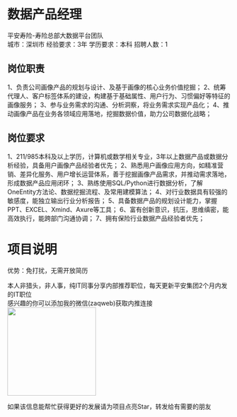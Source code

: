 # 数据产品经理
平安寿险-寿险总部大数据平台团队  
城市：深圳市 经验要求：3年 学历要求：本科  招聘人数：1

## 岗位职责
1、负责公司画像产品的规划与设计、及基于画像的核心业务价值挖掘；
 2、统筹代理人、客户标签体系的建设，构建基于基础属性、用户行为、习惯偏好等特征的画像服务；
 3、参与业务需求的沟通、分析洞察，将业务需求实现产品化；
 4、推动画像产品在业务各领域应用落地，挖掘数据价值，助力公司数据化战略；

## 岗位要求
1、211/985本科及以上学历，计算机或数学相关专业，3年以上数据产品或数据分析经验，具备用户画像产品经验者优先；
 2、熟悉用户画像应用方向，如精准营销、差异化服务、用户增长运营体系，善于挖掘画像产品需求，并推动需求落地，形成数据产品应用闭环；
 3、熟练使用SQL/Python进行数据分析，了解OneEntity方法论、数据挖掘流程、及常用建模算法；
 4、对行业数据具有较强的敏感度，能独立输出行业分析报告；
 5、具备数据产品的规划设计能力，掌握PPT、EXCEL、Xmind、Axure等工具；
 6、富有创新意识，抗压，思维缜密，能高效执行，能跨部门沟通协调；
 7、拥有保险行业数据产品经验者优先；

# 项目说明

优势：免打扰，无需开放简历

本人非猎头，非人事，纯IT同事分享内部推荐职位，每天更新平安集团2个月内发的IT职位  
感兴趣的你可以添加我的微信(zaqweb)获取内推连接  
<img src="https://github.com/zaqweb/PA-IT-JOBS/blob/master/WechatICode.jpeg"  height="200" width="200">

如果该信息能帮忙获得更好的发展请为项目点亮Star，转发给有需要的朋友




